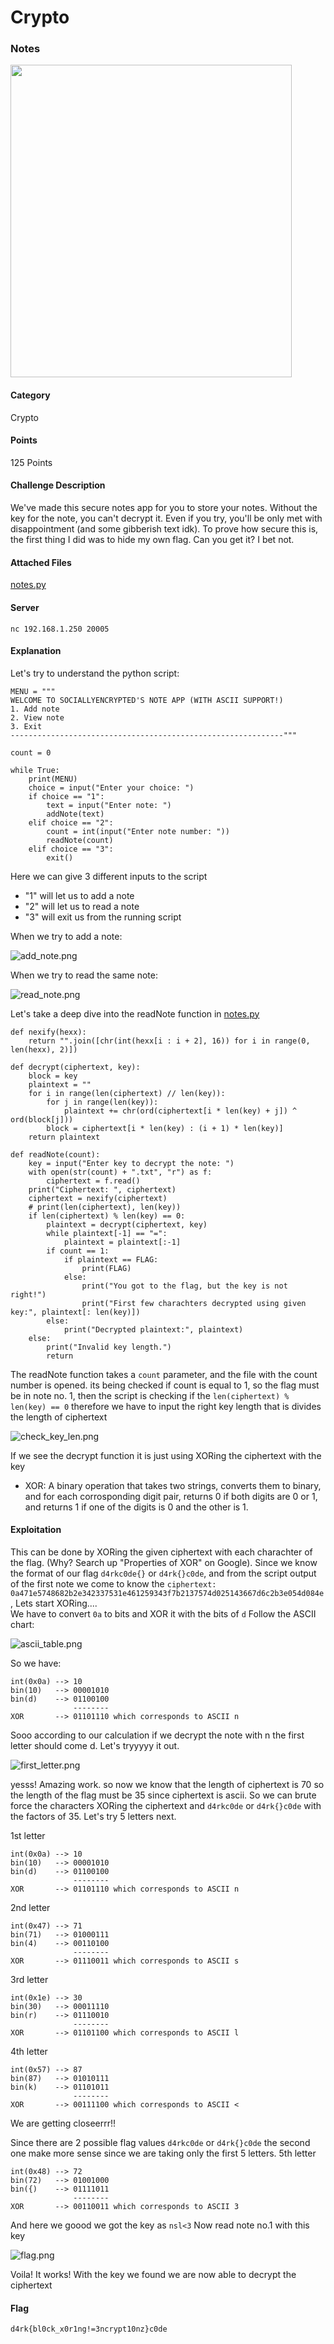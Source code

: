 # Crypto
### Notes

<img src="./images/crypto_challenge.png"  width="450" height="500">

#### Category
Crypto

#### Points
125 Points

#### Challenge Description
We've made this secure notes app for you to store your notes. Without the key for the note, you can't decrypt it. Even if you try, you'll be only met with disappointment (and some gibberish text idk). To prove how secure this is, the first thing I did was to hide my own flag. Can you get it? I bet not.

#### Attached Files
[notes.py](./notes.py)

#### Server
`nc 192.168.1.250 20005`

#### Explanation
Let's try to understand the python script:
```
MENU = """
WELCOME TO SOCIALLYENCRYPTED'S NOTE APP (WITH ASCII SUPPORT!)
1. Add note
2. View note
3. Exit
-------------------------------------------------------------"""

count = 0

while True:
    print(MENU)
    choice = input("Enter your choice: ")
    if choice == "1":
        text = input("Enter note: ")
        addNote(text)
    elif choice == "2":
        count = int(input("Enter note number: "))
        readNote(count)
    elif choice == "3":
        exit()
```

Here we can give 3 different inputs to the script
- "1" will let us to add a note
- "2" will let us to read a note
- "3" will exit us from the running script

When we try to add a note:

![add_note.png](./images/add_note.png)

When we try to read the same note:

![read_note.png](./images/read_note.png)


Let's take a deep dive into the readNote function in [notes.py](./notes.py)

```
def nexify(hexx):
    return "".join([chr(int(hexx[i : i + 2], 16)) for i in range(0, len(hexx), 2)])
```
```
def decrypt(ciphertext, key):
    block = key
    plaintext = ""
    for i in range(len(ciphertext) // len(key)):
        for j in range(len(key)):
            plaintext += chr(ord(ciphertext[i * len(key) + j]) ^ ord(block[j]))
        block = ciphertext[i * len(key) : (i + 1) * len(key)]
    return plaintext
```
```
def readNote(count):
    key = input("Enter key to decrypt the note: ")
    with open(str(count) + ".txt", "r") as f:
        ciphertext = f.read()
    print("Ciphertext: ", ciphertext)
    ciphertext = nexify(ciphertext)
    # print(len(ciphertext), len(key))
    if len(ciphertext) % len(key) == 0:
        plaintext = decrypt(ciphertext, key)
        while plaintext[-1] == "=":
            plaintext = plaintext[:-1]
        if count == 1:
            if plaintext == FLAG:
                print(FLAG)
            else:
                print("You got to the flag, but the key is not right!")
                print("First few charachters decrypted using given key:", plaintext[: len(key)])
        else:
            print("Decrypted plaintext:", plaintext)
    else:
        print("Invalid key length.")
        return
```


The readNote function takes a `count` parameter, and the file with the count number is opened. its being checked if count is equal to 1, so the flag must be in note no. 1, then the script is checking if the `len(ciphertext) % len(key) == 0` 
therefore we have to input the right key length that is divides the length of ciphertext

![check_key_len.png](./images/check_key_len.png)

If we see the decrypt function it is just using XORing the ciphertext with the key
- XOR: A binary operation that takes two strings, converts them to binary, and for each corrosponding digit pair, returns 0 if both digits are 0 or 1, and returns 1 if one of the digits is 0 and the other is 1.

#### Exploitation
This can be done by XORing the given ciphertext with each charachter of the flag. (Why? Search up "Properties of XOR" on Google). Since we know the format of our flag `d4rkc0de{}` or `d4rk{}c0de`, and
from the script output of the first note we come to know the `ciphertext: 0a471e5748682b2e342337531e461259343f7b2137574d025143667d6c2b3e054d084e`, Lets start XORing.... <br>
We have to convert `0a` to bits and XOR it with the bits of `d`
Follow the ASCII chart: 

![ascii_table.png](./images/ascii_table.png)

So we have:
```
int(0x0a) --> 10
bin(10)   --> 00001010
bin(d)    --> 01100100
              --------
XOR       --> 01101110 which corresponds to ASCII n
```

Sooo according to our calculation if we decrypt the note with n the first letter should come d.
Let's tryyyyy it out.

![first_letter.png](./images/first_letter.png)

yesss! Amazing work. so now we know that the length of ciphertext is 70 so the length of the flag must be 35 since ciphertext is ascii. So we can brute force the characters XORing the ciphertext and `d4rkc0de` or `d4rk{}c0de` with the factors of 35. Let's try 5 letters next.

1st letter
```
int(0x0a) --> 10
bin(10)   --> 00001010
bin(d)    --> 01100100
              --------
XOR       --> 01101110 which corresponds to ASCII n
```

2nd letter
```
int(0x47) --> 71
bin(71)   --> 01000111
bin(4)    --> 00110100
              --------
XOR       --> 01110011 which corresponds to ASCII s
```

3rd letter
```
int(0x1e) --> 30
bin(30)   --> 00011110
bin(r)    --> 01110010
              --------
XOR       --> 01101100 which corresponds to ASCII l
```

4th letter
```
int(0x57) --> 87
bin(87)   --> 01010111
bin(k)    --> 01101011
              --------
XOR       --> 00111100 which corresponds to ASCII <
```

We are getting closeerrr!! 

Since there are 2 possible flag values `d4rkc0de` or `d4rk{}c0de` the second one make more sense since we are taking only the first 5 letters.
5th letter
```
int(0x48) --> 72
bin(72)   --> 01001000
bin({)    --> 01111011
              --------
XOR       --> 00110011 which corresponds to ASCII 3
```

And here we goood we got the key as `nsl<3`
Now read note no.1 with this key

![flag.png](./images/flag.png)

Voila! It works!
With the key we found we are now able to decrypt the ciphertext

#### Flag
`d4rk{bl0ck_x0r1ng!=3ncrypt10nz}c0de`